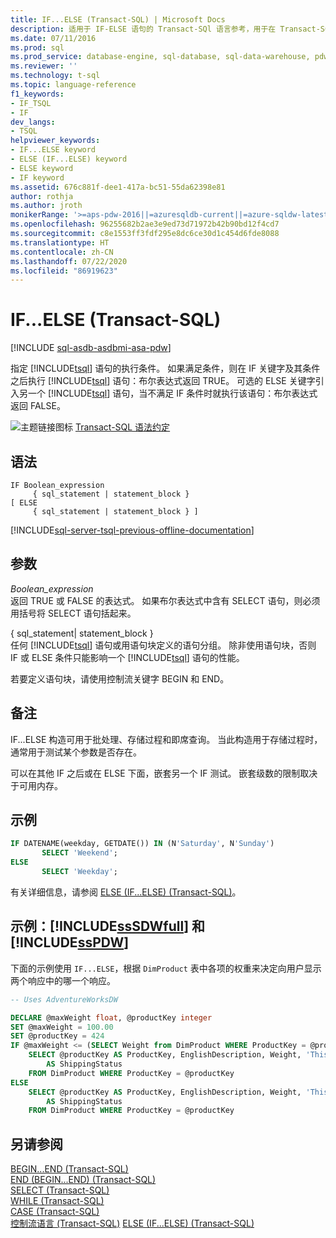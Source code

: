 ```yaml
---
title: IF...ELSE (Transact-SQL) | Microsoft Docs
description: 适用于 IF-ELSE 语句的 Transact-SQl 语言参考，用于在 Transact-SQL 语句中提供控制流。
ms.date: 07/11/2016
ms.prod: sql
ms.prod_service: database-engine, sql-database, sql-data-warehouse, pdw
ms.reviewer: ''
ms.technology: t-sql
ms.topic: language-reference
f1_keywords:
- IF_TSQL
- IF
dev_langs:
- TSQL
helpviewer_keywords:
- IF...ELSE keyword
- ELSE (IF...ELSE) keyword
- ELSE keyword
- IF keyword
ms.assetid: 676c881f-dee1-417a-bc51-55da62398e81
author: rothja
ms.author: jroth
monikerRange: '>=aps-pdw-2016||=azuresqldb-current||=azure-sqldw-latest||>=sql-server-2016||=sqlallproducts-allversions||>=sql-server-linux-2017||=azuresqldb-mi-current'
ms.openlocfilehash: 96255682b2ae3e9ed73d71972b42b90bd12f4cd7
ms.sourcegitcommit: c8e1553ff3fdf295e8dc6ce30d1c454d6fde8088
ms.translationtype: HT
ms.contentlocale: zh-CN
ms.lasthandoff: 07/22/2020
ms.locfileid: "86919623"
---
```

# <a name="ifelse-transact-sql"></a>IF...ELSE (Transact-SQL)
[!INCLUDE [sql-asdb-asdbmi-asa-pdw](../../includes/applies-to-version/sql-asdb-asdbmi-asa-pdw.md)]

指定 [!INCLUDE[tsql](../../includes/tsql-md.md)] 语句的执行条件。 如果满足条件，则在 IF 关键字及其条件之后执行 [!INCLUDE[tsql](../../includes/tsql-md.md)] 语句：布尔表达式返回 TRUE。 可选的 ELSE 关键字引入另一个 [!INCLUDE[tsql](../../includes/tsql-md.md)] 语句，当不满足 IF 条件时就执行该语句：布尔表达式返回 FALSE。  
  
 ![主题链接图标](../../database-engine/configure-windows/media/topic-link.gif "“主题链接”图标") [Transact-SQL 语法约定](../../t-sql/language-elements/transact-sql-syntax-conventions-transact-sql.md)  
  
## <a name="syntax"></a>语法  
  
```syntaxsql
IF Boolean_expression   
     { sql_statement | statement_block }   
[ ELSE   
     { sql_statement | statement_block } ]   
```  
  
[!INCLUDE[sql-server-tsql-previous-offline-documentation](../../includes/sql-server-tsql-previous-offline-documentation.md)]

## <a name="arguments"></a>参数
 *Boolean_expression*  
 返回 TRUE 或 FALSE 的表达式。 如果布尔表达式中含有 SELECT 语句，则必须用括号将 SELECT 语句括起来。  
  
 { sql_statement| statement_block }    
 任何 [!INCLUDE[tsql](../../includes/tsql-md.md)] 语句或用语句块定义的语句分组。 除非使用语句块，否则 IF 或 ELSE 条件只能影响一个 [!INCLUDE[tsql](../../includes/tsql-md.md)] 语句的性能。  
  
 若要定义语句块，请使用控制流关键字 BEGIN 和 END。  
  
## <a name="remarks"></a>备注  
 IF...ELSE 构造可用于批处理、存储过程和即席查询。 当此构造用于存储过程时，通常用于测试某个参数是否存在。  
  
 可以在其他 IF 之后或在 ELSE 下面，嵌套另一个 IF 测试。 嵌套级数的限制取决于可用内存。  
  
## <a name="example"></a>示例  
  
```sql
IF DATENAME(weekday, GETDATE()) IN (N'Saturday', N'Sunday')
       SELECT 'Weekend';
ELSE 
       SELECT 'Weekday';
```  
  
 有关详细信息，请参阅 [ELSE (IF...ELSE) (Transact-SQL)](../../t-sql/language-elements/else-if-else-transact-sql.md)。  
  
## <a name="examples-sssdwfull-and-sspdw"></a>示例：[!INCLUDE[ssSDWfull](../../includes/sssdwfull-md.md)] 和 [!INCLUDE[ssPDW](../../includes/sspdw-md.md)]  
 下面的示例使用 `IF...ELSE`，根据 `DimProduct` 表中各项的权重来决定向用户显示两个响应中的哪一个响应。  
  
```sql
-- Uses AdventureWorksDW  

DECLARE @maxWeight float, @productKey integer  
SET @maxWeight = 100.00  
SET @productKey = 424  
IF @maxWeight <= (SELECT Weight from DimProduct WHERE ProductKey = @productKey)   
    SELECT @productKey AS ProductKey, EnglishDescription, Weight, 'This product is too heavy to ship and is only available for pickup.' 
        AS ShippingStatus
    FROM DimProduct WHERE ProductKey = @productKey
ELSE  
    SELECT @productKey AS ProductKey, EnglishDescription, Weight, 'This product is available for shipping or pickup.' 
        AS ShippingStatus
    FROM DimProduct WHERE ProductKey = @productKey
```  
  
## <a name="see-also"></a>另请参阅  
 [BEGIN...END (Transact-SQL)](../../t-sql/language-elements/begin-end-transact-sql.md)   
 [END (BEGIN...END) (Transact-SQL)](../../t-sql/language-elements/end-begin-end-transact-sql.md)   
 [SELECT (Transact-SQL)](../../t-sql/queries/select-transact-sql.md)   
 [WHILE (Transact-SQL)](../../t-sql/language-elements/while-transact-sql.md)   
 [CASE (Transact-SQL)](../../t-sql/language-elements/case-transact-sql.md)   
 [控制流语言 (Transact-SQL)](~/t-sql/language-elements/control-of-flow.md) [ELSE (IF...ELSE) (Transact-SQL)](../../t-sql/language-elements/else-if-else-transact-sql.md) 

